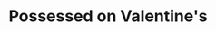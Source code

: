 --- 
title: Possessed on Valentine's
description:
price: "SOLD"
category: 
images: 
    - /assets/img/pv.png
order: 509
---